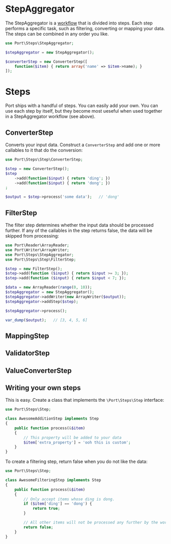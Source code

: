# StepAggregator

The StepAggregator is a [workflow](workflow.md) that is divided into steps.
Each step performs a specific task, such as filtering, converting or mapping
your data. The steps can be combined in any order you like.

```php
use Port\Steps\StepAggregator;

$stepAggregator = new StepAggregator();

$converterStep = new ConverterStep([
    function($item) { return array('name' => $item->name); }
]);


```

# Steps

Port ships with a handful of steps. You can easily add your own. You can use
each step by itself, but they become most ueseful when used together in a
StepAggregator workflow (see above).

## ConverterStep

Converts your input data. Construct a `ConverterStep` and add one or more callables
to it that do the conversion:

```php
use Port\Steps\Step\ConverterStep;

$step = new ConverterStep();
$step
    ->add(function($input) { return 'ding'; })
    ->add(function($input) { return 'dong'; })
;

$output = $step->process('some data');   // 'dong'
```

## FilterStep

The filter step determines whether the input data should be processed further.
If any of the callables in the step returns false, the data will be skipped from
processing:

```php
use Port\Reader\ArrayReader;
use Port\Writer\ArrayWriter;
use Port\Steps\StepAggregator;
use Port\Steps\Step\FilterStep;

$step = new FilterStep();
$step->add(function ($input) { return $input >= 3; });
$step->add(function ($input) { return $input < 7; });

$data = new ArrayReader(range(0, 10));
$stepAggregator = new StepAggregator();
$stepAggregator->addWriter(new ArrayWriter($output));
$stepAggregator->addStep($step);

$stepAggregator->process();

var_dump($output);   // [3, 4, 5, 6]
```

## MappingStep

## ValidatorStep

## ValueConverterStep

## Writing your own steps

This is easy. Create a class that implements the `\Port\Steps\Step` interface:

```php
use Port\Steps\Step;

class AwesomeAdditionStep implements Step
{
    public function process(&$item)
    {
        // This property will be added to your data
        $item['extra_property'] = 'ooh this is custom';
    }
}
```

To create a filtering step, return false when you do not like the data:

```php
use Port\Steps\Step;

class AwesomeFilteringStep implements Step
{
    public function process(&$item)
    {
        // Only accept items whose ding is dong.
        if ($item['ding'] == 'dong') {
            return true;
        }

        // All other items will not be processed any further by the workflow.
        return false;
    }
}
```

